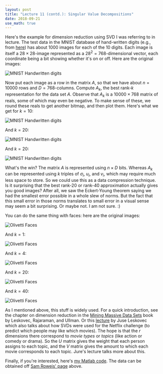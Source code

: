 ```yaml
---
layout: post
title: "Lecture 11 (contd.): Singular Value Decompositions"
date: 2018-09-21
use_math: true
---
```


Here's the example for dimension reduction using SVD I was referring to
in lecture. The test data in the MNIST database of hand-written digits
(e.g., from [here](https://cs.nyu.edu/~roweis/data.html)) has about 1000
images for each of the 10 digits. Each image is itself a $28 \times
28$-image represented as a $28^2 = 768$-dimensional vector, each
coordinate being a bit showing whether it's on or off. Here are the
original images:

![MNIST Handwritten digits](http://www.cs.cmu.edu/~15850/svd/full.png)

Now put each image as a row in the matrix $A$, so that we have about $n
= 10000$ rows and $D = 768$-columns. Compute $A_k$, the best rank-$k$
representation for the data set $A$. Observe that $A_k$ is a $10000
\times 768$ matrix of reals, some of which may even be negative. To make
sense of these, we round these reals to get another bitmap, and then
plot them. Here's what we get for $k=10$:

![MNIST Handwritten digits](http://www.cs.cmu.edu/~15850/svd/10.png)

And $k=20$:

![MNIST Handwritten digits](http://www.cs.cmu.edu/~15850/svd/20.png)

And $k=20$:

![MNIST Handwritten digits](http://www.cs.cmu.edu/~15850/svd/40.png)

What's the win? The matrix $A$ is represented using $n \times D$
bits. Whereas $A_k$ can be represented using $k$ triples of $\sigma_i$,
$u_i$, and $v_i$, which may require much less space to store. So we
could use this as a data compression technique. Is it surprising that
the best rank-$20$ or rank-$40$ approximation actually gives you good
images?  After all, we saw the Eckert-Young theorem saying we had the
smallest error possible in a whole slew of norms. But the fact that this
small error in those norms translates to small error in a visual sense
may seem a bit surprising. Or maybe not. I am not sure. :)

You can do the same thing with faces: here are the original images:

![Olivetti Faces](http://www.cs.cmu.edu/~15850/svd/ffull.png)

And $k=1$:

![Olivetti Faces](http://www.cs.cmu.edu/~15850/svd/f1.png)

And $k=4$:

![Olivetti Faces](http://www.cs.cmu.edu/~15850/svd/f4.png)

And $k=20$:

![Olivetti Faces](http://www.cs.cmu.edu/~15850/svd/f20.png)

And $k=40$:

![Olivetti Faces](http://www.cs.cmu.edu/~15850/svd/f40.png)

As I mentioned above, this stuff is widely used. For a quick
introduction, see the chapter on dimension reduction in the [Mining
Massive Data Sets](http://infolab.stanford.edu/~ullman/mmds/ch11.pdf)
book by Leskovec, Rajaraman, and Ullman. Or this
[lecture](http://web.stanford.edu/class/cs246/slides/06-dim_red.pdf) by
Juse Leskovec which also talks about how SVDs were used for the Netflix
challenge (to predict which people may like which movies). The hope is
that the $r$ dimensions there correspond to _movie types_ or _topics_
(like action or comedy or drama). So the $U$ matrix gives the weight
that each person assigns to each topic, and the $V$ matrix gives the
amount to which each movie corresponds to each topic. Jure's lecture
talks more about this.

Finally, if you're interested, here's [my Matlab
code](http://www.cs.cmu.edu/~15850/svd/SVD-matlab-code.tgz). The data
can be obtained off [Sam Roweis' page](https://cs.nyu.edu/~roweis/data.html) above.
